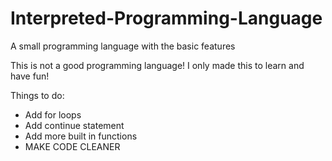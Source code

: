 # Interpreted-Programming-Language
A small programming language with the basic features


This is not a good programming language! I only made this to learn and have fun!

Things to do:
 - Add for loops
 - Add continue statement
 - Add more built in functions
 - MAKE CODE CLEANER